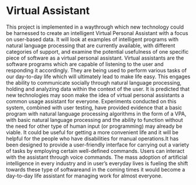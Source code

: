 # Virtual Assistant
This project is implemented in a waythrough which new technology could be harnessed to create an intelligent Virtual Personal Assistant with a focus on user-based data. It will 
look at examples of intelligent programs with natural language processing that are currently available, with different categories of support, and examine the potential 
usefulness of one specific piece of software as a virtual personal assistant. 
Virtual assistants are the software programs which are capable of listening to the user and responding it accordingly. 
They are being used to perform various tasks of our day-to-day life which will ultimately lead to make life easy. This engages the ability to communicate socially through natural 
language processing, holding and analyzing data within the context of the user. It is predicted that new technologies may soon make the idea of virtual personal assistants a 
common usage assistant for everyone.
Experiments conducted on this system, combined with user testing, have provided evidence that a basic program with natural language processing algorithms in the form of 
a VPA, with basic natural language processing and the ability to function without the need for other type of human input (or programming) may already be viable.
It could be useful for getting a more convenient life and it will be helpful for the people who have disabilities for manual operations.It has been designed to provide a 
user-friendly interface for carrying out a variety of tasks by employing certain well-defined commands. 
Users can interact with the assistant through voice commands.
The mass adoption of artificial intelligence in every industry and in user’s everyday lives is fueling the shift towards these type of softwareand in the coming 
times it would become a day-to-day life assistant for managing work for almost everyone.

